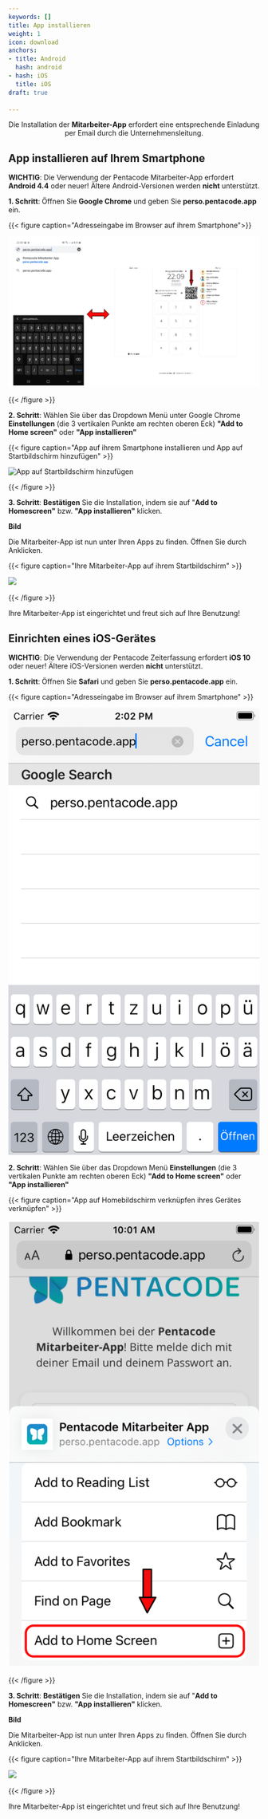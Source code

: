 ```yaml
---
keywords: []
title: App installieren
weight: 1
icon: download
anchors:
- title: Android
  hash: android
- hash: iOS
  title: iOS
draft: true

---
```

<p><center>

Die Installation der **Mitarbeiter-App** erfordert eine entsprechende Einladung per Email durch die Unternehmensleitung.

</p></center>

## App installieren auf Ihrem Smartphone

**WICHTIG**: Die Verwendung der Pentacode Mitarbeiter-App erfordert **Android 4.4** oder neuer! Ältere Android-Versionen werden **nicht** unterstützt.

**1. Schritt**: Öffnen Sie **Google Chrome** und geben Sie **perso.pentacode.app** ein.

{{< figure caption="Adresseingabe im Browser auf ihrem Smartphone">}}

**![Mitarbeiter-App Installieren](/uploads/handy_tablet_nebeneinander_bsp_app_installieren.png "Adresse eingeben")**

{{< /figure >}}

**2. Schritt**: Wählen Sie über das Dropdown Menü unter Google Chrome **Einstellungen** (die 3 vertikalen Punkte am rechten oberen Eck) **"Add to Home screen"** oder **"App installieren"**

{{< figure caption="App auf ihrem Smartphone installieren und  App auf Startbildschirm hinzufügen" >}}

![App auf Startbildschirm hinzufügen](/uploads/app_installieren_ma-app-1.png "Mitarbeiter-App auf Startbildschirm")

{{< /figure >}}

**3. Schritt**: **Bestätigen** Sie die Installation, indem sie auf "**Add to Homescreen"** bzw. **"App installieren"** klicken.

**Bild**

Die Mitarbeiter-App ist nun unter Ihren Apps zu finden. Öffnen Sie durch Anklicken.

{{< figure caption="Ihre Mitarbeiter-App auf ihrem Startbildschirm" >}}

![](/uploads/handy_einzeln_iphone-bsp_app_auf_startbildschirm.png)

{{< /figure >}}

Ihre Mitarbeiter-App ist eingerichtet und freut sich auf Ihre Benutzung!

## Einrichten eines iOS-Gerätes

**WICHTIG**: Die Verwendung der Pentacode Zeiterfassung erfordert **iOS 10** oder neuer! Ältere iOS-Versionen werden **nicht** unterstützt.

**1. Schritt**: Öffnen Sie **Safari** und geben Sie **perso.pentacode.app** ein.

{{< figure caption="Adresseingabe im Browser auf ihrem Smartphone" >}}

![](/uploads/simulator-screen-shot-ipod-touch.png)

**2. Schritt**: Wählen Sie über das Dropdown Menü **Einstellungen** (die 3 vertikalen Punkte am rechten oberen Eck) **"Add to Home screen"** oder **"App installieren"**

{{< figure caption="App auf Homebildschirm verknüpfen ihres Gerätes verknüpfen" >}}

![](/uploads/handy_einzeln_iphone-bsp_app_installieren-1.png)

{{< /figure >}}

**3. Schritt**: **Bestätigen** Sie die Installation, indem sie auf "**Add to Homescreen"** bzw. **"App installieren"** klicken.

**Bild**

Die Mitarbeiter-App ist nun unter Ihren Apps zu finden. Öffnen Sie durch Anklicken.

{{< figure caption="Ihre Mitarbeiter-App auf ihrem Startbildschirm" >}}

![](/uploads/handy_einzeln_iphone-bsp_app_auf_startbildschirm.png)

{{< /figure >}}

Ihre Mitarbeiter-App ist eingerichtet und freut sich auf Ihre Benutzung!